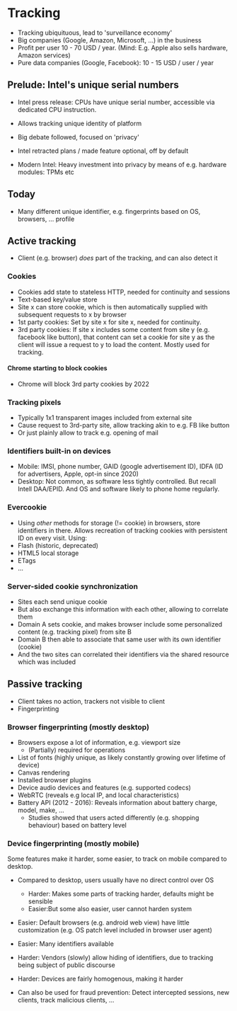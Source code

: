 # Tracking

- Tracking ubiquituous, lead to 'surveillance economy'
- Big companies (Google, Amazon, Microsoft, ...) in the business
- Profit per user 10 - 70 USD / year. (Mind: E.g. Apple also sells hardware,
  Amazon services)
- Pure data companies (Google, Facebook): 10 - 15 USD / user / year

## Prelude: Intel's unique serial numbers

- Intel press release: CPUs have unique serial number, accessible via dedicated
  CPU instruction.
- Allows tracking unique identity of platform
- Big debate followed, focused on 'privacy'
- Intel retracted plans / made feature optional, off by default

- Modern Intel: Heavy investment into privacy by means of e.g. hardware
  modules: TPMs etc

## Today

- Many different unique identifier, e.g. fingerprints based on OS, browsers,
  ... profile

## Active tracking

- Client (e.g. browser) *does* part of the tracking, and can also detect it

### Cookies

- Cookies add state to stateless HTTP, needed for continuity and sessions
- Text-based key/value store
- Site x can store cookie, which is then automatically supplied with subsequent
  requests to x by browser
- 1st party cookies: Set by site x for site x, needed for continuity. 
- 3rd party cookies: If site x includes some content from site y (e.g. facebook
  like button), that content can set a cookie for site y as the client will
  issue a request to y to load the content. Mostly used for tracking.

#### Chrome starting to block cookies

- Chrome will block 3rd party cookies by 2022

### Tracking pixels

- Typically 1x1 transparent images included from external site
- Cause request to 3rd-party site, allow tracking akin to e.g. FB like button
- Or just plainly allow to track e.g. opening of mail

### Identifiers built-in on devices

- Mobile: IMSI, phone number, GAID (google advertisement ID), IDFA (ID for
  advertisers, Apple, opt-in since 2020)
- Desktop: Not common, as software less tightly controlled. But recall Intell
  DAA/EPID. And OS and software likely to phone home regularly.

### Evercookie

- Using *other* methods for storage (!= cookie) in browsers, store identifiers
  in there. Allows recreation of tracking cookies with persistent ID on every
  visit.
Using:
- Flash (historic, deprecated)
- HTML5 local storage
- ETags
- ...

### Server-sided cookie synchronization

- Sites each send unique cookie
- But also exchange this information with each other, allowing to correlate
  them
- Domain A sets cookie, and makes browser include some personalized content
  (e.g. tracking pixel) from site B
- Domain B then able to associate that same user with its own identifier
  (cookie)
- And the two sites can correlated their identifiers via the shared resource
  which was included

## Passive tracking

- Client takes no action, trackers not visible to client
- Fingerprinting

### Browser fingerprinting (mostly desktop)

- Browsers expose a lot of information, e.g. viewport size
  - (Partially) required for operations
- List of fonts (highly unique, as likely constantly growing over lifetime of
  device)
- Canvas rendering
- Installed browser plugins
- Device audio devices and features (e.g. supported codecs)
- WebRTC (reveals e.g local IP, and local characteristics)
- Battery API (2012 - 2016): Reveals information about battery charge, model,
  make, ...
  - Studies showed that users acted differently (e.g. shopping behaviour) based
    on battery level

### Device fingerprinting (mostly mobile)

Some features make it harder, some easier, to track on mobile compared to
desktop.

- Compared to desktop, users usually have no direct control over OS
  - Harder: Makes some parts of tracking harder, defaults might be sensible
  - Easier:But some also easier, user cannot harden system
- Easier: Default browsers (e.g. android web view) have little customization
  (e.g. OS patch level included in browser user agent)
- Easier: Many identifiers available
- Harder: Vendors (slowly) allow hiding of identifiers, due to tracking being subject
  of public discourse
- Harder: Devices are fairly homogenous, making it harder

- Can also be used for fraud prevention: Detect intercepted sessions, new
  clients, track malicious clients, ...
